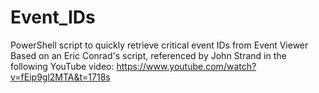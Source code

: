 # Event_IDs
PowerShell script to quickly retrieve critical event IDs from Event Viewer
Based on an Eric Conrad's script, referenced by John Strand in the 
following YouTube video: https://www.youtube.com/watch?v=fEip9gl2MTA&t=1718s
